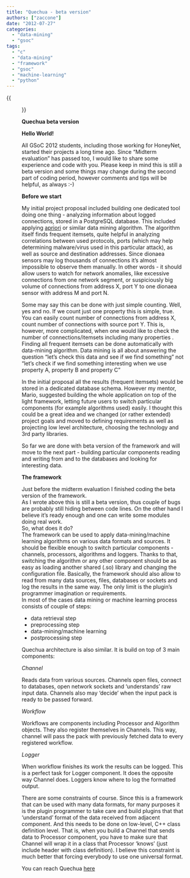 ```yaml
---
title: "Quechua - beta version"
authors: ["zaccone"]
date: "2012-07-27"
categories: 
  - "data-mining"
  - "gsoc"
tags: 
  - "c"
  - "data-mining"
  - "framework"
  - "gsoc"
  - "machine-learning"
  - "python"
---
```

{{<figure src="images/banner.png" alt="Banner" width="50%">}}

**Quechua beta version**  

**Hello World!**  

All GSoC 2012 students, including those working for HoneyNet, started their projects a long time ago. Since “Midterm evaluation” has passed too, I would like to share some experience and code with you. Please keep in mind this is still a beta version and some things may change during the second part of coding period, however comments and tips will be helpful, as always :-)

**Before we start**  

My initial project proposal included building one dedicated tool doing one thing - analyzing information about logged connections, stored in a PostgreSQL database. This included applying [apriori](http://rakesh.agrawal-family.com/papers/vldb94apriori.pdf) or similar data mining algorithm. The algorithm itself finds frequent itemsets, quite helpful in analyzing correlations between used protocols, ports (which may help determining malware/virus used in this particular attack), as well as source and destination addresses. Since dionaea sensors may log thousands of connections it’s almost impossible to observe them manually. In other words - it should allow users to watch for network anomalies, like excessive connections from one network segment, or suspiciously big volume of connections from address X, port Y to one dionaea sensor with address M and port N.

Some may say this can be done with just simple counting. Well, yes and no. If we count just one property this is simple, true. You can easily count number of connections from address X, count number of connections with source port Y. This is, however, more complicated, when one would like to check the number of connections/itemsets including many properties . Finding all frequent itemsets can be done automatically with data-mining algorithm. Data mining is all about answering the question “let’s check this data and see if we find something” not “let’s check if we find something interesting when we use property A, property B and property C”

In the initial proposal all the results (frequent itemsets) would be stored in a dedicated database schema. However my mentor, Mario, suggested building the whole application on top of the light framework, letting future users to switch particular components (for example algorithms used) easily. I thought this could be a great idea and we changed (or rather extended) project goals and moved to defining requirements as well as projecting low level architecture, choosing the technology and 3rd party libraries.

So far we are done with beta version of the framework and will move to the next part - building particular components reading and writing from and to the databases and looking for interesting data.

**The framework**  

Just before the midterm evaluation I finished coding the beta version of the framework.  
As I wrote above this is still a beta version, thus couple of bugs are probably still hiding between code lines. On the other hand I believe it’s ready enough and one can write some modules doing real work.  
So, what does it do?  
The framework can be used to apply data-mining/machine learning algorithms on various data formats and sources. It should be flexible enough to switch particular components - channels, processors, algorithms and loggers. Thanks to that, switching the algorithm or any other component should be as easy as loading another shared (.so) library and changing the configuration file. Basically, the framework should also allow to read from many data sources, files, databases or sockets and log the results in the same way. The only limit is the plugin’s programmer imagination or requirements.  
In most of the cases data mining or machine learning process consists of couple of steps:  

- data retrieval step  
- preprocessing step  
- data-mining/machine learning  
- postprocessing step  

Quechua architecture is also similar. It is build on top of 3 main components:

_Channel_  

Reads data from various sources. Channels open files, connect to databases, open network sockets and ‘understands’ raw input data. Channels also may ‘decide’ when the input pack is ready to be passed forward.

_Workflow_  

Workflows are components including Processor and Algorithm objects. They also register themselves in Channels. This way, channel will pass the pack with previously fetched data to every registered workflow.

_Logger_  

When workflow finishes its work the results can be logged. This is a perfect task for Logger component. It does the opposite way Channel does. Loggers know where to log the formatted output.

There are some constraints of course. Since this is a framework that can be used with many data formats, for many purposes it is the plugin programmer to take care and build plugins that that ‘understand’ format of the data received from adjacent component. And this needs to be done on low-level, C++ class definition level. That is, when you build a Channel that sends data to Processor component, you have to make sure that Channel will wrap it in a class that Processor ‘knows’ (just include header with class definition). I believe this constraint is much better that forcing everybody to use one universal format.

You can reach Quechua [here](https://bitbucket.org/zaccone/quechua)
